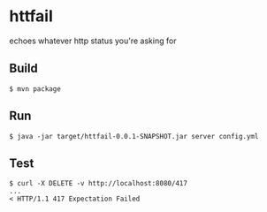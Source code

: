 # httfail

echoes whatever http status you're asking for

## Build

    $ mvn package

## Run

    $ java -jar target/httfail-0.0.1-SNAPSHOT.jar server config.yml


## Test

    $ curl -X DELETE -v http://localhost:8080/417
    ...
    < HTTP/1.1 417 Expectation Failed